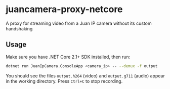 # juancamera-proxy-netcore
A proxy for streaming video from a Juan IP camera without its custom handshaking

## Usage

Make sure you have .NET Core 2.1+ SDK installed, then run:

```sh
dotnet run JuanIpCamera.ConsoleApp <camera_ip> -- --demux -f output
```

You should see the files `output.h264` (video) and `output.g711` (audio) appear in the working directory. Press `Ctrl+C` to stop recording.
